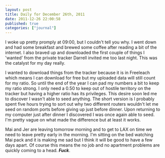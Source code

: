 ```yaml
---
layout: post
title: Daily for December 26th, 2011
date: 2011-12-26 22:00:58
published: true
categories: ["journal"]
---
```

 
I woke up pretty promply at 09:00, but I couldn't tell you why. I went down and had some breakfast and brewed some coffee after reading a bit of the internet. I also braved up and downloaded the first couple of things I 'wanted' from the private tracker Darrell invited me too last night. This was the catalyst for my day really.

I wanted to download things from the tracker because it is in Freeleach which means I can download for free but my uploaded data will still count for my ratio.  So until the end of the year I can pad my numbers a bit to keep my ratio strong. I only need a 0.50 to keep out of hostile territory on the tracker but having a higher ratio has its privileges. This desire soon led me to discover I wasn't able to seed anything. The short version is I probably spent five hours trying to sort out why two different routers wouldn't let me seed on random ports before giving up just before dinner. Upon returning to my computer just after dinner I discovered I was once again able to seed. I'm pretty vague on what made the difference but at least it works.

Mai and Jer are leaving tomorrow morning and to get to LAX on time we need to leave pretty early in the morning. I'm sitting on the bed watching Mai pack and it is making me sad but I think it will be good to have a few days apart. Of course this means the no job and no apartment problems are quickly coming to a head. ___Fuck___.
